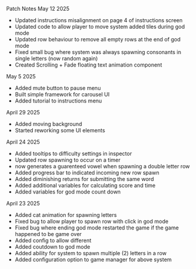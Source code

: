 Patch Notes
May 12 2025
- Updated instructions misalignment on page 4 of instructions screen
- Updated code to allow player to move system added tiles during god mode
- Updated row behaviour to remove all empty rows at the end of god mode
- Fixed small bug where system was always spawning consonants in single letters (now random again)
- Created Scrolling + Fade floating text animation component

May 5 2025
- Added mute button to pause menu
- Built simple framework for carousel UI
- Added tutorial to instructions menu

April 29 2025
- Added moving background 
- Started reworking some UI elements

April 24 2025
- Added tooltips to difficulty settings in inspector
- Updated row spawning to occur on a timer
- now generates a guarenteed vowel when spawning a double letter  row
- Added progress bar to indicated incoming new row spawn
- Added diminishing returns for submitting the same word
- Added additional variables for calculating score and time
- Added variables for god mode count down

April 23 2025
- Added cat animation for spawning letters
- Fixed bug to allow player to spawn row with click in god mode
- Fixed bug where ending god mode restarted the game if the game happened to be game over
- Added config to allow different 
- Added coutdown to god mode
- Added ability for system to spawn multiple (2) letters in a row
- Added configuration option to game manager for above system
